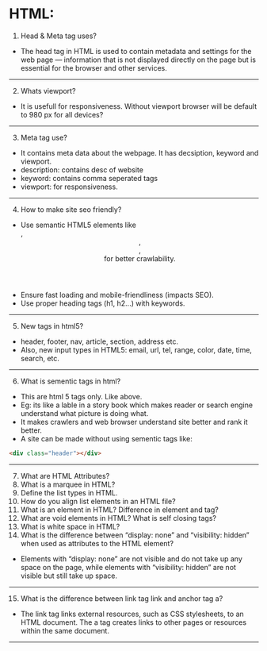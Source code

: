 # HTML:

1. Head & Meta tag uses?
- The head tag in HTML is used to contain metadata and settings for the web page — information that is not displayed directly on the page but is essential for the browser and other services.
<hr>

2. Whats viewport?
- It is usefull for responsiveness. Without viewport browser will be default to 980 px for all devices?
<hr>

3. Meta tag use?
- It contains meta data about the webpage. It has decsiption, keyword and viewport.
- description: contains desc of website
- keyword: contains comma seperated tags
- viewport: for responsiveness.
<hr>

4. How to make site seo friendly?
- Use semantic HTML5 elements like <article>, <header>, <footer>, <nav> for better crawlability.
- Ensure fast loading and mobile-friendliness (impacts SEO).
- Use proper heading tags (h1, h2...) with keywords.
<hr>

5. New tags in html5?
- header, footer, nav, article, section, address etc.
- Also, new input types in HTML5: email, url, tel, range, color, date, time, search, etc.
<hr>

6. What is sementic tags in html?
- This are html 5 tags only. Like above.
- Eg: its like a lable in a story book which makes reader or search engine understand what picture is doing what.
- It makes crawlers and web browser understand site better and rank it better.
- A site can be made without using sementic tags like:
```html
<div class="header"></div>
````
<hr>

7. What are HTML Attributes?
8. What is a marquee in HTML?
9. Define the list types in HTML.
10. How do you align list elements in an HTML file?
11. What is an element in HTML? Difference in element and tag?
12. What are void elements in HTML? What is self closing tags?
13. What is white space in HTML?
14. What is the difference between “display: none” and “visibility: hidden” when used as attributes to the HTML element?
- Elements with “display: none” are not visible and do not take up any space on the page, while elements with “visibility: hidden” are not visible but still take up space.
<hr>

15. What is the difference between link tag link and anchor tag a?
- The link tag links external resources, such as CSS stylesheets, to an HTML document. The a tag creates links to other pages or resources within the same document.
<hr>








